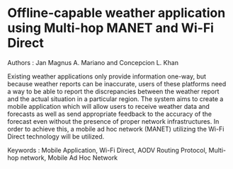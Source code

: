 # Offline-capable weather application using Multi-hop MANET and Wi-Fi Direct

Authors : Jan Magnus A. Mariano and Concepcion L. Khan

Existing weather applications only provide information one-way, but because weather reports can be inaccurate, users of these platforms need a way to be able to report the discrepancies between the weather report and the actual situation in a particular region. The system aims to create a mobile application which will allow users to receive weather data and forecasts as well as send appropriate feedback to the accuracy of the forecast even without the presence of proper network infrastructures. In order to achieve this, a mobile ad hoc network (MANET) utilizing the Wi-Fi Direct technology will be utilized.

Keywords : Mobile Application, Wi-Fi Direct, AODV Routing Protocol, Multi-hop network, Mobile Ad Hoc Network
